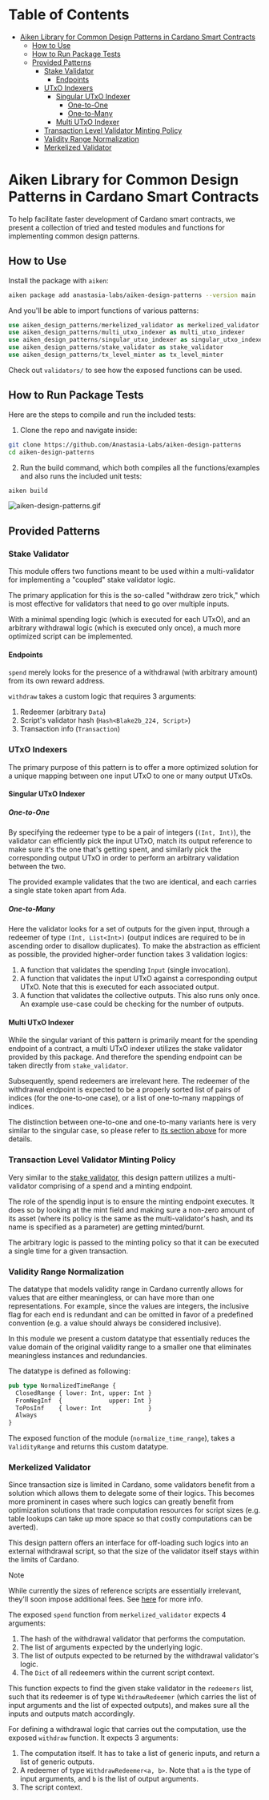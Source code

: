 <!-- vim-markdown-toc GFM -->
# Table of Contents

* [Aiken Library for Common Design Patterns in Cardano Smart Contracts](#aiken-library-for-common-design-patterns-in-cardano-smart-contracts)
  * [How to Use](#how-to-use)
  * [How to Run Package Tests](#how-to-run-package-tests)
  * [Provided Patterns](#provided-patterns)
    * [Stake Validator](#stake-validator)
      * [Endpoints](#endpoints)
    * [UTxO Indexers](#utxo-indexers)
      * [Singular UTxO Indexer](#singular-utxo-indexer)
        * [One-to-One](#one-to-one)
        * [One-to-Many](#one-to-many)
      * [Multi UTxO Indexer](#multi-utxo-indexer)
    * [Transaction Level Validator Minting Policy](#transaction-level-validator-minting-policy)
    * [Validity Range Normalization](#validity-range-normalization)
    * [Merkelized Validator](#merkelized-validator)

<!-- vim-markdown-toc -->

# Aiken Library for Common Design Patterns in Cardano Smart Contracts

To help facilitate faster development of Cardano smart contracts, we present a
collection of tried and tested modules and functions for implementing common
design patterns.

## How to Use

Install the package with `aiken`:

```bash
aiken package add anastasia-labs/aiken-design-patterns --version main
```

And you'll be able to import functions of various patterns:

```rs
use aiken_design_patterns/merkelized_validator as merkelized_validator
use aiken_design_patterns/multi_utxo_indexer as multi_utxo_indexer
use aiken_design_patterns/singular_utxo_indexer as singular_utxo_indexer
use aiken_design_patterns/stake_validator as stake_validator
use aiken_design_patterns/tx_level_minter as tx_level_minter
```

Check out `validators/` to see how the exposed functions can be used.

## How to Run Package Tests

Here are the steps to compile and run the included tests:

1. Clone the repo and navigate inside:

```bash
git clone https://github.com/Anastasia-Labs/aiken-design-patterns
cd aiken-design-patterns
```

2. Run the build command, which both compiles all the functions/examples and
   also runs the included unit tests:

```sh
aiken build
```

![aiken-design-patterns.gif](/assets/images/aiken-design-patterns.gif)

## Provided Patterns

### Stake Validator

This module offers two functions meant to be used within a multi-validator for
implementing a "coupled" stake validator logic.

The primary application for this is the so-called "withdraw zero trick," which
is most effective for validators that need to go over multiple inputs.

With a minimal spending logic (which is executed for each UTxO), and an
arbitrary withdrawal logic (which is executed only once), a much more optimized
script can be implemented.

#### Endpoints

`spend` merely looks for the presence of a withdrawal (with arbitrary amount)
from its own reward address.

`withdraw` takes a custom logic that requires 3 arguments:

  1. Redeemer (arbitrary `Data`)
  2. Script's validator hash (`Hash<Blake2b_224, Script>`)
  3. Transaction info (`Transaction`)

### UTxO Indexers

The primary purpose of this pattern is to offer a more optimized solution for
a unique mapping between one input UTxO to one or many output UTxOs.

#### Singular UTxO Indexer

##### One-to-One

By specifying the redeemer type to be a pair of integers (`(Int, Int)`), the
validator can efficiently pick the input UTxO, match its output reference to
make sure it's the one that's getting spent, and similarly pick the
corresponding output UTxO in order to perform an arbitrary validation between
the two.

The provided example validates that the two are identical, and each carries a
single state token apart from Ada.

##### One-to-Many

Here the validator looks for a set of outputs for the given input, through a
redeemer of type `(Int, List<Int>)` (output indices are required to be in
ascending order to disallow duplicates). To make the abstraction as efficient
as possible, the provided higher-order function takes 3 validation logics:

1. A function that validates the spending `Input` (single invocation).
2. A function that validates the input UTxO against a corresponding output
   UTxO. Note that this is executed for each associated output.
3. A function that validates the collective outputs. This also runs only once.
   An example use-case could be checking for the number of outputs.

#### Multi UTxO Indexer

While the singular variant of this pattern is primarily meant for the spending
endpoint of a contract, a multi UTxO indexer utilizes the stake validator
provided by this package. And therefore the spending endpoint can be taken
directly from `stake_validator`.

Subsequently, spend redeemers are irrelevant here. The redeemer of the
withdrawal endpoint is expected to be a properly sorted list of pairs of
indices (for the one-to-one case), or a list of one-to-many mappings of
indices.

The distinction between one-to-one and one-to-many variants here is very
similar to the singular case, so please refer to [its section above](#singular-utxo-indexer) for
more details.

### Transaction Level Validator Minting Policy

Very similar to the [stake validator](#stake-validator), this design pattern
utilizes a multi-validator comprising of a spend and a minting endpoint.

The role of the spendig input is to ensure the minting endpoint executes. It
does so by looking at the mint field and making sure a non-zero amount of its
asset (where its policy is the same as the multi-validator's hash, and its name
is specified as a parameter) are getting minted/burnt.

The arbitrary logic is passed to the minting policy so that it can be executed
a single time for a given transaction.

### Validity Range Normalization

The datatype that models validity range in Cardano currently allows for values
that are either meaningless, or can have more than one representations. For
example, since the values are integers, the inclusive flag for each end is
redundant and can be omitted in favor of a predefined convention (e.g. a value
should always be considered inclusive).

In this module we present a custom datatype that essentially reduces the value
domain of the original validity range to a smaller one that eliminates
meaningless instances and redundancies.

The datatype is defined as following:

```rs
pub type NormalizedTimeRange {
  ClosedRange { lower: Int, upper: Int }
  FromNegInf  {             upper: Int }
  ToPosInf    { lower: Int             }
  Always
}
```

The exposed function of the module (`normalize_time_range`), takes a
`ValidityRange` and returns this custom datatype.

### Merkelized Validator

Since transaction size is limited in Cardano, some validators benefit from a
solution which allows them to delegate some of their logics. This becomes more
prominent in cases where such logics can greatly benefit from optimization
solutions that trade computation resources for script sizes (e.g. table
lookups can take up more space so that costly computations can be averted).

This design pattern offers an interface for off-loading such logics into an
external withdrawal script, so that the size of the validator itself stays
within the limits of Cardano.

> [!NOTE]
> While currently the sizes of reference scripts are essentially irrelevant,
> they'll soon impose additional fees.
> See [here](https://github.com/IntersectMBO/cardano-ledger/issues/3952) for
> more info.

The exposed `spend` function from `merkelized_validator` expects 4 arguments:
1. The hash of the withdrawal validator that performs the computation.
2. The list of arguments expected by the underlying logic.
3. The list of outputs expected to be returned by the withdrawal validator's
   logic.
4. The `Dict` of all redeemers within the current script context.

This function expects to find the given stake validator in the `redeemers` list,
such that its redeemer is of type `WithdrawRedeemer` (which carries the list of
input arguments and the list of expected outputs), and makes sure all the inputs
and outputs match accordingly.

For defining a withdrawal logic that carries out the computation, use the
exposed `withdraw` function. It expects 3 arguments:
1. The computation itself. It has to take a list of generic inputs, and return
   a list of generic outputs.
2. A redeemer of type `WithdrawRedeemer<a, b>`. Note that `a` is the type of
   input arguments, and `b` is the list of output arguments.
3. The script context.
